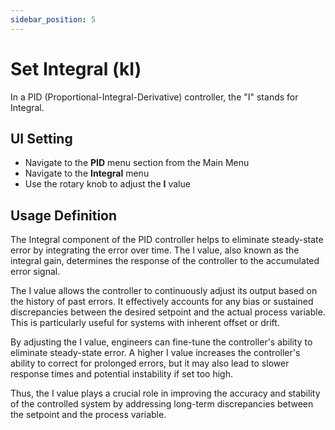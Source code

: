```yaml
---
sidebar_position: 5
---
```


# Set Integral (kI)

In a PID (Proportional-Integral-Derivative) controller, the "I" stands for Integral. 

## UI Setting

- Navigate to the **PID** menu section from the Main Menu
- Navigate to the **Integral** menu
- Use the rotary knob to adjust the **I** value

## Usage Definition

The Integral component of the PID controller helps to eliminate steady-state error by integrating the error over time. The I value, also known as the integral gain, determines the response of the controller to the accumulated error signal.

The I value allows the controller to continuously adjust its output based on the history of past errors. It effectively accounts for any bias or sustained discrepancies between the desired setpoint and the actual process variable. This is particularly useful for systems with inherent offset or drift.

By adjusting the I value, engineers can fine-tune the controller's ability to eliminate steady-state error. A higher I value increases the controller's ability to correct for prolonged errors, but it may also lead to slower response times and potential instability if set too high.

Thus, the I value plays a crucial role in improving the accuracy and stability of the controlled system by addressing long-term discrepancies between the setpoint and the process variable.